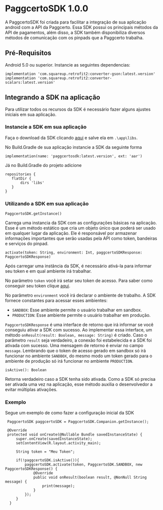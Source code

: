 # PaggcertoSDK 1.0.0

A PaggcertoSDK foi criada para facilitar a integração de sua aplicação android com a API da Paggcerto. Essa SDK possui os principais métodos da API de pagamentos, além disso, a SDK também disponibiliza diversos métodos de comunicação com os pinpads que a Paggcerto trabalha.

## Pré-Requisitos

Android 5.0 ou superior.
Instancie as seguintes dependencias:
```
implementation 'com.squareup.retrofit2:converter-gson:latest.version'
implementation 'com.squareup.retrofit2:converter-scalars:latest.version'
```

## Integrando a SDK na aplicação

Para utilizar todos os recursos da SDK é necessário fazer alguns ajustes iniciais em sua aplicação.

### Instancie a SDK em sua aplicação

Faça o download da SDK clicando [aqui](#) e salve ela em ```.\app\libs```.

No Build.Gradle de sua aplicação instancie a SDK da seguinte forma
```
implementation(name: 'paggcertosdk:latest.version', ext: 'aar')
```
Já no Build.Gradle do projeto adicione
```
repositories {
   flatDir {
       dirs 'libs'
   }
}
```

### Utilizando a SDK em sua aplicação

```PaggcertoSDK.getInstance()```

Carrega uma instancia da SDK com as configurações básicas na aplicação. 
Esse é um método estático que cria um objeto único que poderá ser usado em qualquer lugar da aplicação. 
Ele é responsável por armazenar informações importantes que serão usadas pela API como token, bandeiras e serviços do pinpad.

```activate(token: String, environment: Int, paggcertoSDKResponse: PaggcertoSDKResponse)```

Após carregar uma instância da SDK, é necessário ativá-la para informar seu token e em qual ambiente irá trabalhar. 

No parâmetro ```token``` você irá setar seu token de acesso.
Para saber como conseguir seu token clique [aqui](https://desenvolvedor.paggcerto.com.br/v2/account/).

No parâmetro ```environment``` você irá declarar o ambiente de trabalho. A SDK fornece constantes para acessar esses ambientes:

* ```SANDBOX```: Esse ambiente permite o usuário trabalhar em sandbox.
* ```PRODUCTION```: Esse ambiente permite o usuário trabalhar em produção.

```PaggcertoSDKResponse``` é uma interface de retorno que irá informar se você conseguiu ativar a SDK com sucesso. 
Ao implementar essa interface, um método ```onResult(result: Boolean, message: String)``` é criado. 
Caso o parâmetro ```result``` seja verdadeiro, a conexão foi estabelecida e a SDK foi ativada com sucesso. Uma mensagem de retorno é enviar no campo ```message```.
Lembrando que o token de acesso gerado em sandbox só irá funcionar no ambiente ```SANDBOX```, do mesmo modo um token gerado para o ambiente de produção só irá funcionar no ambiente ```PRODUCTION```.

```isActive(): Boolean```

Retorna verdadeiro caso a SDK tenha sido ativada. 
Como a SDK só precisa ser ativada uma vez na aplicação, esse método auxilia o desenvolvedor a evitar múltiplas ativações.


### Exemplo

Segue um exemplo de como fazer a configuração inicial da SDK

```
 PaggcertoSDK paggcertoSDK = PaggcertoSDK.Companion.getInstance();

 @Override
 protected void onCreate(@Nullable Bundle savedInstanceState) {
     super.onCreate(savedInstanceState);
     setContentView(R.layout.activity_main);

     String token = "Meu Token";

     if(!paggcertoSDK.isActive()){
         paggcertoSDK.activate(token, PaggcertoSDK.SANDBOX, new PaggcertoSDKResponse() {
             @Override
             public void onResult(boolean result, @NonNull String message) {
                 print(message);
             }
         });
     }
  }
```
